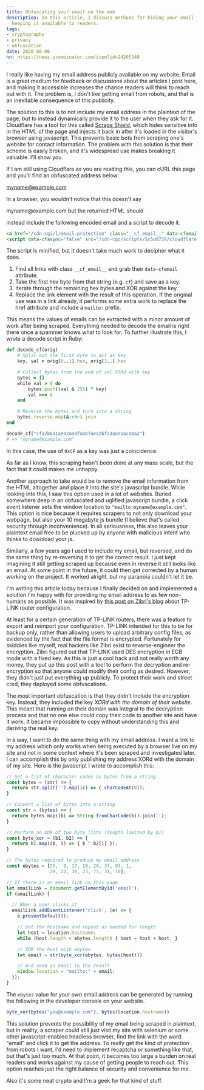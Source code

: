 ```yaml
---
title: Obfuscating your email on the web
description: In this article, I discuss methods for hiding your email from bots while
  keeping it available to readers.
tags:
- cryptography
- privacy
- obfuscation
date: 2020-08-06
hn: https://news.ycombinator.com/item?id=24205348
---
```


I really like having my email address publicly available on my website. Email is
a great medium for feedback or discussions about the articles I post here, and
making it accessible increases the chance readers will think to reach out with
it. The problem is, I don't like getting email from robots, and that is an
inevitable consequence of this publicity.

The solution to this is to not include my email address in the plaintext of the
page, but to instead dynamically provide it to the user when they ask for
it. Cloudflare has a tool for this called [Scrape
Shield](https://support.cloudflare.com/hc/en-us/articles/200170016-What-is-Email-Address-Obfuscation-),
which hides sensitive info in the HTML of the page and injects it back in after
it's loaded in the visitor's browser using javascript. This prevents basic bots
from scraping one's website for contact information. The problem with this
solution is that their scheme is easily broken, and it's widespread use makes
breaking it valuable. I'll show you.

If I am still using Cloudflare as you are reading this, you can cURL this page
and you'll find an obfuscated address below:

myname@example.com
<!-- If this isn't obfuscated, I probably moved or disabled their protections. -->

In a browser, you wouldn't notice that this doesn't say
<!--email_off-->myname@example.com<!--/email_off--> but the returned HTML should
instead include the following encoded email and a script to decode it.

```html
<a href="/cdn-cgi/l/email-protection" class="__cf_email__" data-cfemail="cfa2b6a1aea2aa8faab7aea2bfa3aae1aca0a2">[email&#160;protected]</a>
<script data-cfasync="false" src="/cdn-cgi/scripts/5c5dd728/cloudflare-static/email-decode.min.js"></script>
```

The script is minified, but it doesn't take much work to decipher what it does.

1. Find all links with class `__cf_email__` and grab their `data-cfemail`
   attribute.
2. Take the first hex byte from that string (e.g. `cf`) and save as a key.
3. Iterate through the remaining hex bytes and XOR against the key.
4. Replace the link element with the result of this operation. If the original
   use was in a link already, it performs some extra work to replace the href
   attribute and include a `mailto:` prefix.

This means the values of emails can be extracted with a minor amount of work
after being scraped. Everything needed to decode the email is right there once a
spammer knows what to look for. To further illustrate this, I wrote a decode
script in Ruby:

```ruby
def decode_cf(orig)
    # Split out the first byte to act as key
    key, val = orig[0..1].hex, orig[2..].hex

    # Collect bytes from the end of val XORd with key
    bytes = []
    while val > 0 do
        bytes.push((val & 255) ^ key)
        val >>= 8
    end

    # Reverse the bytes and turn into a string
    bytes.reverse.map(&:chr).join
end

decode_cf("cfa2b6a1aea2aa8faab7aea2bfa3aae1aca0a2")
# => "myname@example.com"
```

In this case, the use of `0xCF` as a key was just a coincidence.

As far as I know, this scraping hasn't been done at any mass scale, but the fact
that it could makes me unhappy.

Another approach to take would be to remove the email information from the HTML
altogether and place it into the site's javascript bundle. While looking into
this, I saw this option used in a lot of websites. Buried somewhere deep in an
obfuscated and uglified javascript bundle, a click event listener sets the
window location to `"mailto:myname@example.com"`. This option is nice because it
requires scrapers to not only download your webpage, but also your 10 megabyte
js bundle (I believe that's called security through inconvenience). In all
seriousness, this also leaves your plaintext email free to be plucked up by
anyone with malicious intent who thinks to download your js.

Similarly, a few years ago I used to include my email, but reversed, and do the
same thing by re-reversing it to get the correct result. I just kept imagining
it still getting scraped up because even in reverse it still looks like an
email. At some point in the future, it could then get corrected by a human
working on the project. It worked alright, but my paranoia couldn't let it be.

I'm writing this article today because I finally decided on and implemented a
solution I'm happy with for providing my email address to as few non-humans as
possible. It was inspired by [this post on Zibri's
blog](http://www.zibri.org/2015/10/tp-link-configuration-file-encrypt-and-decrypt.html)
about TP-LINK router configuration.

At least for a certain generation of TP-LINK routers, there was a feature to
export and reimport your configuration. TP-LINK intended for this to be for
backup only, rather than allowing users to upload arbitrary config files, as
evidenced by the fact that the file format is encrypted. Fortunately for
skiddies like myself, real hackers like Zibri exist to reverse-engineer the
encryption. Zibri figured out that TP-LINK used DES encryption in ECB mode with
a fixed key. As this is just a cool hack and not really worth any money, they
put up this post with a tool to perform the decryption and re-encryption so that
anyone could modify their config as desired. However, they didn't just put
everything up publicly. To protect their work and street cred, they deployed
some obfuscations.

The most important obfuscation is that they didn't include the encryption
key. Instead, they included the key *XORd with the domain of their
website*. This meant that running on their domain was integral to the decryption
process and that no one else could copy their code to another site and have it
work. It became impossible to copy without understanding this and deriving the
real key.

In a way, I want to do the same thing with my email address. I want a link to my
address which only works when being executed by a browser live on my site and
not in some context where it's been scraped and investigated later. I can
accomplish this by only publishing my address XORd with the domain of my
site. Here is the javascript I wrote to accomplish this:

```javascript
// Get a list of character codes as bytes from a string
const bytes = (str) => {
  return str.split('').map((c) => c.charCodeAt(0));
}

// Convert a list of bytes into a string
const str = (bytes) => {
  return bytes.map((b) => String.fromCharCode(b)).join('');
}

// Perform an XOR of two byte lists (length limited by b1)
const byte_xor = (b1, b2) => {
  return b1.map((b, i) => { b ^ b2[i] });
}

// The bytes required to produce my email address
const ebytes = [25,  9, 17, 10, 20, 37, 93, 1,
                29, 22, 30, 23, 75, 31, 10];

// If there is an email link on this page
let emailLink = document.getElementById('email');
if (emailLink) {

  // When a user clicks it
  emailLink.addEventListener('click', (e) => {
    e.preventDefault();

    // Get the hostname and repeat as needed for length
    let host = location.hostname;
    while (host.length < ebytes.length) { host = host + host; }

    // XOR the host with ebytes
    let email = str(byte_xor(ebytes, bytes(host)))

    // And send an email to the result
    window.location = "mailto:" + email;
  });
}
```

The `ebytes` value for your own email address can be generated by running the
following in the developer console on your website.

```javascript
byte_xor(bytes("you@example.com"), bytes(location.hostname))
```

This solution prevents the possibility of my email being scraped in plaintext,
but in reality, a scraper could still just visit my site with selenium or some
other javascript-enabled headless browser, find the link with the word "email"
and click it to get the address. To really get the kind of protection from
robots I want, I'd need to implement recaptcha or something like that, but
that's just too much. At that point, it becomes too large a burden on real
readers and works against my cause of getting people to reach out. This option
reaches just the right balance of security and convenience for me.

Also it's some neat crypto and I'm a geek for that kind of stuff.
